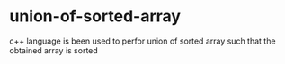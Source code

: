 # union-of-sorted-array
c++ language is been used to perfor union of sorted array such that the obtained array is sorted 

